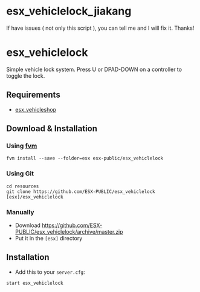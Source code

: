 # esx_vehiclelock_jiakang
If have issues ( not only this script ), you can tell me and I will fix it. Thanks!
 
# esx_vehiclelock

Simple vehicle lock system. Press U or DPAD-DOWN on a controller to toggle the lock.

## Requirements

- [esx_vehicleshop](https://github.com/ESX-Org/esx_vehicleshop)

## Download & Installation

### Using [fvm](https://github.com/qlaffont/fvm-installer)
```
fvm install --save --folder=esx esx-public/esx_vehiclelock
```

### Using Git
```
cd resources
git clone https://github.com/ESX-PUBLIC/esx_vehiclelock [esx]/esx_vehiclelock
```

### Manually
- Download https://github.com/ESX-PUBLIC/esx_vehiclelock/archive/master.zip
- Put it in the `[esx]` directory

## Installation
- Add this to your `server.cfg`:

```
start esx_vehiclelock
```
